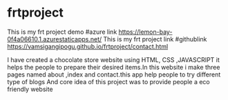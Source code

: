 # frtproject
This is my frt project demo
#azure link https://lemon-bay-0f4a06610.1.azurestaticapps.net/
This is my frt project link #githublink  https://vamsigangipogu.github.io/frtproject/contact.html


I have created a chocolate store website using HTML, CSS ,JAVASCRIPT it helps the people to prepare their desired items.In this website i make three pages named about ,index and contact.this app help people to try different type of blogs 
And core idea of this project was to provide people a eco friendly website
